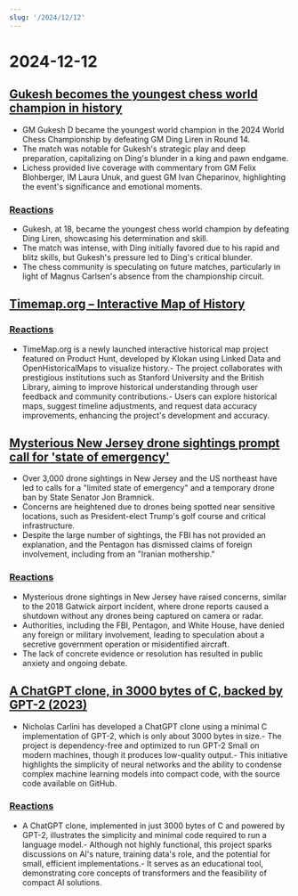 ```yaml
---
slug: '/2024/12/12'
---
```


# 2024-12-12

## [Gukesh becomes the youngest chess world champion in history](https://lichess.org/@/Lichess/blog/wcc-2024-round-14-gukesh-becomes-the-youngest-world-champion-in-history/cDggdNZw)

- GM Gukesh D became the youngest world champion in the 2024 World Chess Championship by defeating GM Ding Liren in Round 14.
- The match was notable for Gukesh's strategic play and deep preparation, capitalizing on Ding's blunder in a king and pawn endgame.
- Lichess provided live coverage with commentary from GM Felix Blohberger, IM Laura Unuk, and guest GM Ivan Cheparinov, highlighting the event's significance and emotional moments.

### [Reactions](https://news.ycombinator.com/item?id=42398952)

- Gukesh, at 18, became the youngest chess world champion by defeating Ding Liren, showcasing his determination and skill.
- The match was intense, with Ding initially favored due to his rapid and blitz skills, but Gukesh's pressure led to Ding's critical blunder.
- The chess community is speculating on future matches, particularly in light of Magnus Carlsen's absence from the championship circuit.

## [Timemap.org – Interactive Map of History](https://www.oldmapsonline.org/en/history/regions)

### [Reactions](https://news.ycombinator.com/item?id=42397550)

- TimeMap.org is a newly launched interactive historical map project featured on Product Hunt, developed by Klokan using Linked Data and OpenHistoricalMaps to visualize history.- The project collaborates with prestigious institutions such as Stanford University and the British Library, aiming to improve historical understanding through user feedback and community contributions.- Users can explore historical maps, suggest timeline adjustments, and request data accuracy improvements, enhancing the project's development and accuracy.

## [Mysterious New Jersey drone sightings prompt call for 'state of emergency'](https://www.theguardian.com/us-news/2024/dec/11/new-jersey-drone-sightings-state-of-emergency)

- Over 3,000 drone sightings in New Jersey and the US northeast have led to calls for a "limited state of emergency" and a temporary drone ban by State Senator Jon Bramnick.
- Concerns are heightened due to drones being spotted near sensitive locations, such as President-elect Trump's golf course and critical infrastructure.
- Despite the large number of sightings, the FBI has not provided an explanation, and the Pentagon has dismissed claims of foreign involvement, including from an "Iranian mothership."

### [Reactions](https://news.ycombinator.com/item?id=42391443)

- Mysterious drone sightings in New Jersey have raised concerns, similar to the 2018 Gatwick airport incident, where drone reports caused a shutdown without any drones being captured on camera or radar.
- Authorities, including the FBI, Pentagon, and White House, have denied any foreign or military involvement, leading to speculation about a secretive government operation or misidentified aircraft.
- The lack of concrete evidence or resolution has resulted in public anxiety and ongoing debate.

## [A ChatGPT clone, in 3000 bytes of C, backed by GPT-2 (2023)](https://nicholas.carlini.com/writing/2023/chat-gpt-2-in-c.html)

- Nicholas Carlini has developed a ChatGPT clone using a minimal C implementation of GPT-2, which is only about 3000 bytes in size.- The project is dependency-free and optimized to run GPT-2 Small on modern machines, though it produces low-quality output.- This initiative highlights the simplicity of neural networks and the ability to condense complex machine learning models into compact code, with the source code available on GitHub.

### [Reactions](https://news.ycombinator.com/item?id=42396372)

- A ChatGPT clone, implemented in just 3000 bytes of C and powered by GPT-2, illustrates the simplicity and minimal code required to run a language model.- Although not highly functional, this project sparks discussions on AI's nature, training data's role, and the potential for small, efficient implementations.- It serves as an educational tool, demonstrating core concepts of transformers and the feasibility of compact AI solutions.

<head>
  <meta property="og:title" content="Gukesh becomes the youngest chess world champion in history" />
  <meta property="og:type" content="website" />
  <meta property="og:image" content="https://og.cho.sh/api/og/?title=Gukesh%20becomes%20the%20youngest%20chess%20world%20champion%20in%20history&subheading=Thursday%2C%20December%2012%2C%202024%3A%20Hacker%20News%20Summary" />
</head>
